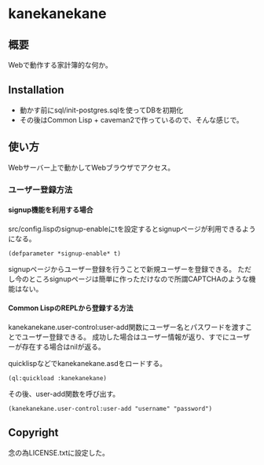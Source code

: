 # kanekanekane



## 概要

Webで動作する家計簿的な何か。

## Installation

- 動かす前にsql/init-postgres.sqlを使ってDBを初期化
- その後はCommon Lisp + caveman2で作っているので、そんな感じで。

## 使い方

Webサーバー上で動かしてWebブラウザでアクセス。

### ユーザー登録方法

#### signup機能を利用する場合

src/config.lispのsignup-enableにtを設定するとsignupページが利用できるようになる。

    (defparameter *signup-enable* t)

signupページからユーザー登録を行うことで新規ユーザーを登録できる。
ただし今のところsignupページは簡単に作っただけなので所謂CAPTCHAのような機能はない。

#### Common LispのREPLから登録する方法

kanekanekane.user-control:user-add関数にユーザー名とパスワードを渡すことでユーザー登録できる。
成功した場合はユーザー情報が返り、すでにユーザーが存在する場合はnilが返る。

quicklispなどでkanekanekane.asdをロードする。

    (ql:quickload :kanekanekane)

その後、user-add関数を呼び出す。

    (kanekanekane.user-control:user-add "username" "password")

## Copyright

念の為LICENSE.txtに設定した。
